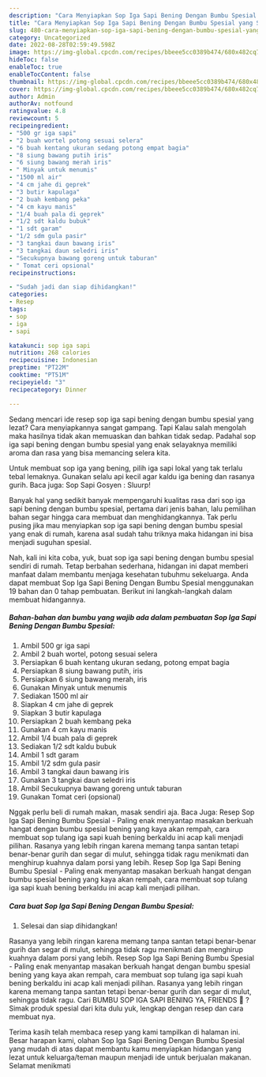 ```yaml
---
description: "Cara Menyiapkan Sop Iga Sapi Bening Dengan Bumbu Spesial yang Sempurna, Buat Buka Puasa Lezat"
title: "Cara Menyiapkan Sop Iga Sapi Bening Dengan Bumbu Spesial yang Sempurna, Buat Buka Puasa Lezat"
slug: 480-cara-menyiapkan-sop-iga-sapi-bening-dengan-bumbu-spesial-yang-sempurna-buat-buka-puasa-lezat
category: Uncategorized
date: 2022-08-28T02:59:49.598Z
image: https://img-global.cpcdn.com/recipes/bbeee5cc0389b474/680x482cq70/sop-iga-sapi-bening-dengan-bumbu-spesial-foto-resep-utama.jpg
hideToc: false
enableToc: true
enableTocContent: false
thumbnail: https://img-global.cpcdn.com/recipes/bbeee5cc0389b474/680x482cq70/sop-iga-sapi-bening-dengan-bumbu-spesial-foto-resep-utama.jpg
cover: https://img-global.cpcdn.com/recipes/bbeee5cc0389b474/680x482cq70/sop-iga-sapi-bening-dengan-bumbu-spesial-foto-resep-utama.jpg
author: Admin
authorAv: notfound
ratingvalue: 4.8
reviewcount: 5
recipeingredient:
- "500 gr iga sapi"
- "2 buah wortel potong sesuai selera"
- "6 buah kentang ukuran sedang potong empat bagia"
- "8 siung bawang putih iris"
- "6 siung bawang merah iris"
- " Minyak untuk menumis"
- "1500 ml air"
- "4 cm jahe di geprek"
- "3 butir kapulaga"
- "2 buah kembang peka"
- "4 cm kayu manis"
- "1/4 buah pala di geprek"
- "1/2 sdt kaldu bubuk"
- "1 sdt garam"
- "1/2 sdm gula pasir"
- "3 tangkai daun bawang iris"
- "3 tangkai daun seledri iris"
- "Secukupnya bawang goreng untuk taburan"
- " Tomat ceri opsional"
recipeinstructions:

- "Sudah jadi dan siap dihidangkan!"
categories:
- Resep
tags:
- sop
- iga
- sapi

katakunci: sop iga sapi 
nutrition: 268 calories
recipecuisine: Indonesian
preptime: "PT22M"
cooktime: "PT51M"
recipeyield: "3"
recipecategory: Dinner

---
```



Sedang mencari ide resep sop iga sapi bening dengan bumbu spesial yang lezat? Cara menyiapkannya sangat gampang. Tapi Kalau salah mengolah maka hasilnya tidak akan memuaskan dan bahkan tidak sedap. Padahal sop iga sapi bening dengan bumbu spesial yang enak selayaknya memiliki aroma dan rasa yang bisa memancing selera kita.


Untuk membuat sop iga yang bening, pilih iga sapi lokal yang tak terlalu tebal lemaknya. Gunakan selalu api kecil agar kaldu iga bening dan rasanya gurih. Baca juga: Sop Sapi Gosyen : Sluurp!

Banyak hal yang sedikit banyak mempengaruhi kualitas rasa dari sop iga sapi bening dengan bumbu spesial, pertama dari jenis bahan, lalu pemilihan bahan segar hingga cara membuat dan menghidangkannya. Tak perlu pusing jika mau menyiapkan sop iga sapi bening dengan bumbu spesial yang enak di rumah, karena asal sudah tahu triknya maka hidangan ini bisa menjadi suguhan spesial.


Nah, kali ini kita coba, yuk, buat sop iga sapi bening dengan bumbu spesial sendiri di rumah. Tetap berbahan sederhana, hidangan ini dapat memberi manfaat dalam membantu menjaga kesehatan tubuhmu sekeluarga. Anda dapat membuat Sop Iga Sapi Bening Dengan Bumbu Spesial menggunakan 19 bahan dan 0 tahap pembuatan. Berikut ini langkah-langkah dalam membuat hidangannya.

<!--inarticleads1-->

##### Bahan-bahan dan bumbu yang wajib ada dalam pembuatan Sop Iga Sapi Bening Dengan Bumbu Spesial:

1. Ambil 500 gr iga sapi
1. Ambil 2 buah wortel, potong sesuai selera
1. Persiapkan 6 buah kentang ukuran sedang, potong empat bagia
1. Persiapkan 8 siung bawang putih, iris
1. Persiapkan 6 siung bawang merah, iris
1. Gunakan  Minyak untuk menumis
1. Sediakan 1500 ml air
1. Siapkan 4 cm jahe di geprek
1. Siapkan 3 butir kapulaga
1. Persiapkan 2 buah kembang peka
1. Gunakan 4 cm kayu manis
1. Ambil 1/4 buah pala di geprek
1. Sediakan 1/2 sdt kaldu bubuk
1. Ambil 1 sdt garam
1. Ambil 1/2 sdm gula pasir
1. Ambil 3 tangkai daun bawang iris
1. Gunakan 3 tangkai daun seledri iris
1. Ambil Secukupnya bawang goreng untuk taburan
1. Gunakan  Tomat ceri (opsional)


Nggak perlu beli di rumah makan, masak sendiri aja. Baca Juga: Resep Sop Iga Sapi Bening Bumbu Spesial - Paling enak menyantap masakan berkuah hangat dengan bumbu spesial bening yang kaya akan rempah, cara membuat sop tulang iga sapi kuah bening berkaldu ini acap kali menjadi pilihan. Rasanya yang lebih ringan karena memang tanpa santan tetapi benar-benar gurih dan segar di mulut, sehingga tidak ragu menikmati dan menghirup kuahnya dalam porsi yang lebih. Resep Sop Iga Sapi Bening Bumbu Spesial - Paling enak menyantap masakan berkuah hangat dengan bumbu spesial bening yang kaya akan rempah, cara membuat sop tulang iga sapi kuah bening berkaldu ini acap kali menjadi pilihan. 

<!--inarticleads2-->

##### Cara buat Sop Iga Sapi Bening Dengan Bumbu Spesial:


1. Selesai dan siap dihidangkan!

Rasanya yang lebih ringan karena memang tanpa santan tetapi benar-benar gurih dan segar di mulut, sehingga tidak ragu menikmati dan menghirup kuahnya dalam porsi yang lebih. Resep Sop Iga Sapi Bening Bumbu Spesial - Paling enak menyantap masakan berkuah hangat dengan bumbu spesial bening yang kaya akan rempah, cara membuat sop tulang iga sapi kuah bening berkaldu ini acap kali menjadi pilihan. Rasanya yang lebih ringan karena memang tanpa santan tetapi benar-benar gurih dan segar di mulut, sehingga tidak ragu. Cari BUMBU SOP IGA SAPI BENING YA, FRIENDS 🙂 ? Simak produk spesial dari kita dulu yuk, lengkap dengan resep dan cara membuat nya. 

Terima kasih telah membaca resep yang kami tampilkan di halaman ini. Besar harapan kami, olahan Sop Iga Sapi Bening Dengan Bumbu Spesial yang mudah di atas dapat membantu kamu menyiapkan hidangan yang lezat untuk keluarga/teman maupun menjadi ide untuk berjualan makanan. Selamat menikmati
